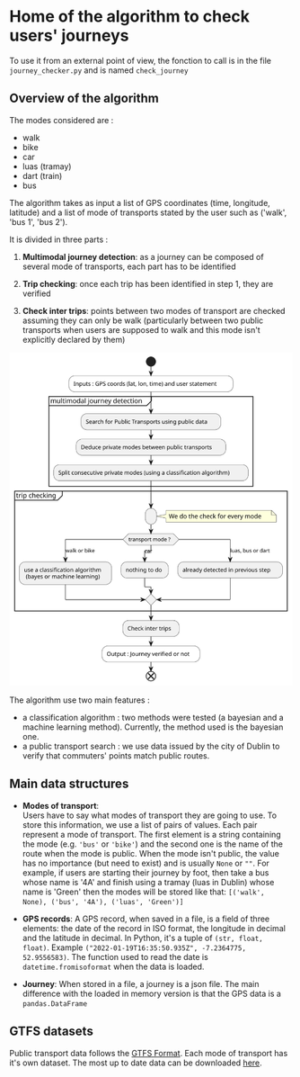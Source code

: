 
# Home of the algorithm to check users' journeys

To use it from an external point of view, the fonction to call is in the file 
`journey_checker.py` and is named `check_journey`


## Overview of the algorithm

The modes considered are :
- walk
- bike
- car
- luas (tramay)
- dart (train)
- bus

The algorithm takes as input a list of GPS coordinates (time, longitude, 
latitude) and a list of mode of transports stated by the user such as ('walk', 
'bus 1', 'bus 2').

It is divided in three parts :
1. **Multimodal journey detection**: as a journey can be composed of several mode 
  of transports, each part has to be identified

2. **Trip checking**: once each trip has been identified in step 1, they are 
  verified

3. **Check inter trips**: points between two modes of transport are checked 
  assuming they can only be walk (particularly between two public transports 
  when users are supposed to walk and this mode isn't explicitly declared by 
  them)

![Overview of the algorithm](readme_assets/algo_journey_checking.svg)

The algorithm use two main features :
- a classification algorithm : two methods were tested (a bayesian and a machine 
  learning method). Currently, the method used is the bayesian one.
- a public transport search : we use data issued by the city of Dublin to 
  verify that commuters' points match public routes.


## Main data structures

- **Modes of transport**:  
  Users have to say what modes of transport they are going to use. To store 
  this information, we use a list of pairs of values. Each pair represent a 
  mode of transport. The first element is a string containing the mode (e.g. 
  `'bus'` or `'bike'`) and the second one is the name of the route when the 
  mode is public. When the mode isn't public, the value has no importance (but 
  need to exist) and is usually `None` or `""`. For example, if users are 
  starting their journey by foot, then take a bus whose name is '4A' and 
  finish using a tramay (luas in Dublin) whose name is 'Green' then the modes 
  will be stored like that: `[('walk', None), ('bus', '4A'), ('luas', 'Green')]`

- **GPS records**:
  A GPS record, when saved in a file, is a field of three elements: the date of 
  the record in ISO format, the longitude in decimal and the latitude in 
  decimal. In Python, it's a tuple of `(str, float, float)`. Example 
  `("2022-01-19T16:35:50.935Z", -7.2364775, 52.9556583)`. The function used to 
  read the date is `datetime.fromisoformat` when the data is loaded.

- **Journey**:
  When stored in a file, a journey is a json file. The main difference with the 
  loaded in memory version is that the GPS data is a `pandas.DataFrame`

## GTFS datasets
Public transport data follows the [GTFS Format](https://gtfs.org/schedule/). 
Each mode of transport has it's own dataset. The most up to date data can be 
downloaded [here](https://www.transportforireland.ie/transitData/PT_Data.html).
